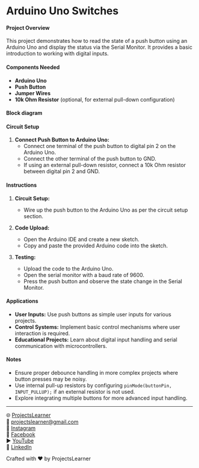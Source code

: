 # Arduino Uno Switches

#### Project Overview

This project demonstrates how to read the state of a push button using an Arduino Uno and display the status via the Serial Monitor. It provides a basic introduction to working with digital inputs.

#### Components Needed

- **Arduino Uno**
- **Push Button**
- **Jumper Wires**
- **10k Ohm Resistor** (optional, for external pull-down configuration)

#### Block diagram


#### Circuit Setup

1. **Connect Push Button to Arduino Uno:**
   - Connect one terminal of the push button to digital pin 2 on the Arduino Uno.
   - Connect the other terminal of the push button to GND.
   - If using an external pull-down resistor, connect a 10k Ohm resistor between digital pin 2 and GND.

#### Instructions

1. **Circuit Setup:**
   - Wire up the push button to the Arduino Uno as per the circuit setup section.

2. **Code Upload:**
   - Open the Arduino IDE and create a new sketch.
   - Copy and paste the provided Arduino code into the sketch.

3. **Testing:**
   - Upload the code to the Arduino Uno.
   - Open the serial monitor with a baud rate of 9600.
   - Press the push button and observe the state change in the Serial Monitor.

#### Applications

- **User Inputs:** Use push buttons as simple user inputs for various projects.
- **Control Systems:** Implement basic control mechanisms where user interaction is required.
- **Educational Projects:** Learn about digital input handling and serial communication with microcontrollers.

#### Notes

- Ensure proper debounce handling in more complex projects where button presses may be noisy.
- Use internal pull-up resistors by configuring `pinMode(buttonPin, INPUT_PULLUP);` if an external resistor is not used.
- Explore integrating multiple buttons for more advanced input handling.

---

🌐 [ProjectsLearner](https://projectslearner.com/learn/arduino-uno-switches)  
📧 [projectslearner@gmail.com](mailto:projectslearner@gmail.com)  
📸 [Instagram](https://www.instagram.com/projectslearner/)  
📘 [Facebook](https://www.facebook.com/projectslearner)  
▶️ [YouTube](https://www.youtube.com/@ProjectsLearner)  
📘 [LinkedIn](https://www.linkedin.com/in/projectslearner)

Crafted with ❤️ by ProjectsLearner
